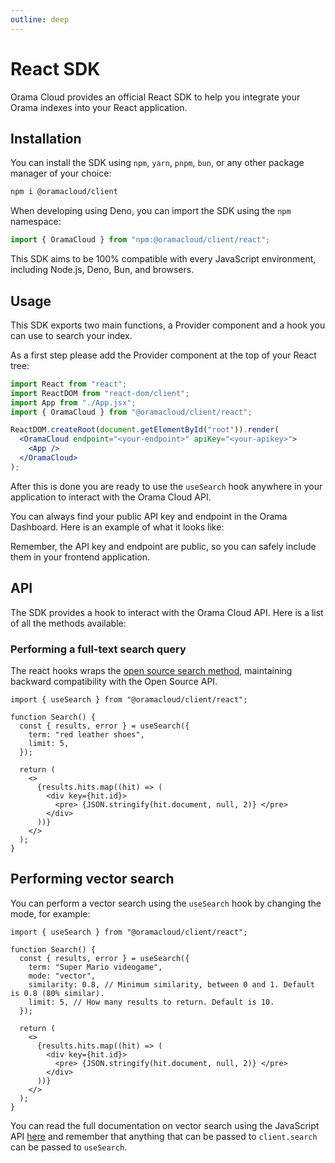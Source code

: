 ```yaml
---
outline: deep
---
```


# React SDK

Orama Cloud provides an official React SDK to help you integrate your Orama indexes into your React application.

## Installation

You can install the SDK using `npm`, `yarn`, `pnpm`, `bun`, or any other package manager of your choice:

```bash copy
npm i @oramacloud/client
```

When developing using Deno, you can import the SDK using the `npm` namespace:

```typescript copy
import { OramaCloud } from "npm:@oramacloud/client/react";
```

This SDK aims to be 100% compatible with every JavaScript environment, including Node.js, Deno, Bun, and browsers.

## Usage

This SDK exports two main functions, a Provider component and a hook you can use to search your index.

As a first step please add the Provider component at the top of your React tree:

```jsx
import React from "react";
import ReactDOM from "react-dom/client";
import App from "./App.jsx";
import { OramaCloud } from "@oramacloud/client/react";

ReactDOM.createRoot(document.getElementById("root")).render(
  <OramaCloud endpoint="<your-endpoint>" apiKey="<your-apikey>">
    <App />
  </OramaCloud>
);
```

After this is done you are ready to use the `useSearch` hook anywhere in your application to interact with the Orama Cloud API.

You can always find your public API key and endpoint in the Orama Dashboard. Here is an example of what it looks like:

<ZoomImg
  src='/cloud/guides/javascript-sdk/orama-api-key.png'
  alt='Orama Index Dashboard'
/>

Remember, the API key and endpoint are public, so you can safely include them in your frontend application.

## API

The SDK provides a hook to interact with the Orama Cloud API. Here is a list of all the methods available:

### Performing a full-text search query

The react hooks wraps the [open source search method](/open-source/usage/search/introduction), maintaining backward compatibility with the Open Source API.

```tsx copy
import { useSearch } from "@oramacloud/client/react";

function Search() {
  const { results, error } = useSearch({
    term: "red leather shoes",
    limit: 5,
  });

  return (
    <>
      {results.hits.map((hit) => (
        <div key={hit.id}>
          <pre> {JSON.stringify(hit.document, null, 2)} </pre>
        </div>
      ))}
    </>
  );
}
```

## Performing vector search

You can perform a vector search using the `useSearch` hook by changing the mode, for example:

```tsx copy
import { useSearch } from "@oramacloud/client/react";

function Search() {
  const { results, error } = useSearch({
    term: "Super Mario videogame",
    mode: "vector",
    similarity: 0.8, // Minimum similarity, between 0 and 1. Default is 0.8 (80% similar).
    limit: 5, // How many results to return. Default is 10.
  });

  return (
    <>
      {results.hits.map((hit) => (
        <div key={hit.id}>
          <pre> {JSON.stringify(hit.document, null, 2)} </pre>
        </div>
      ))}
    </>
  );
}
```

You can read the full documentation on vector search using the JavaScript API [here](/cloud/performing-search/vector-search) and remember that anything that can be passed to `client.search` can be passed to `useSearch`.
